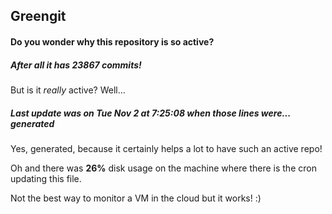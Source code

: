 ## Greengit

#### Do you wonder why this repository is so active?

##### After all it has 23867 commits!

But is it *really* active? Well...

##### Last update was on Tue Nov 2 at 7:25:08 when those lines were... generated

Yes, generated, because it certainly helps a lot to have such an active repo!

Oh and there was **26%** disk usage on the machine
where there is the cron updating this file.

Not the best way to monitor a VM in the cloud but it works! :)
